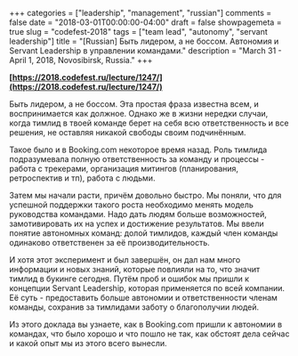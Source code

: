 +++
categories = ["leadership", "management", "russian"]
comments = false
date = "2018-03-01T00:00:00-04:00"
draft = false
showpagemeta = true
slug = "codefest-2018"
tags = ["team lead", "autonomy", "servant leadership"]
title = "[Russian] Быть лидером, а не боссом. Автономия и Servant Leadership в управлении командами."
description = "March 31 - April 1, 2018, Novosibirsk, Russia."
+++

**[https://2018.codefest.ru/lecture/1247/](https://2018.codefest.ru/lecture/1247/)**

Быть лидером, а не боссом. Эта простая фраза известна всем, и воспринимается как должное. Однако же в жизни нередки случаи, когда тимлид в твоей команде берет на себя всю ответственность и все решения, не оставляя никакой свободы своим подчинённым.

Такое было и в Booking.com некоторое время назад. Роль тимлида подразумевала полную ответственность за команду и процессы - работа с трекерами, организация митингов (планирования, ретроспектив и тп), работа с людьми. 

Затем мы начали расти, причём довольно быстро. Мы поняли, что для успешной поддержки такого роста необходимо менять модель руководства командами. Надо дать людям больше возможностей, замотивировать их на успех и достижение результатов. Мы ввели понятие автономных команд: долой тимлидов, каждый член команды одинаково ответственен за её производительность.

И хотя этот эксперимент и был завершён, он дал нам много информации и новых знаний, которые повлияли на то, что значит тимлид в букинге сегодня. Путём проб и ошибок мы пришли к концепции Servant Leadership, которая применяется по всей компании. Её суть - предоставить больше автономии и ответственности членам команды, сохранив за тимлидами заботу о благополучии людей.

Из этого доклада вы узнаете, как в Booking.com пришли к автономии в командах, что было хорошо и что пошло не так, как обстоят дела сейчас и какой опыт мы из этого всего вынесли.